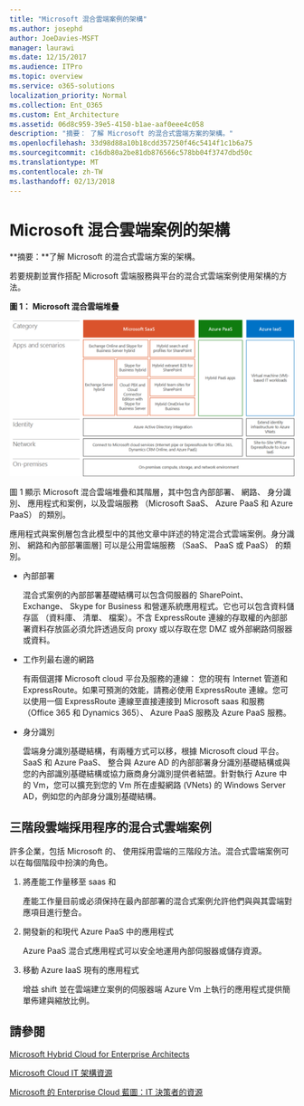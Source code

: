 ```yaml
---
title: "Microsoft 混合雲端案例的架構"
ms.author: josephd
author: JoeDavies-MSFT
manager: laurawi
ms.date: 12/15/2017
ms.audience: ITPro
ms.topic: overview
ms.service: o365-solutions
localization_priority: Normal
ms.collection: Ent_O365
ms.custom: Ent_Architecture
ms.assetid: 06d8c959-39e5-4150-b1ae-aaf0eee4c058
description: "摘要： 了解 Microsoft 的混合式雲端方案的架構。"
ms.openlocfilehash: 33d98d88a10b18cdd357250f46c5414f1c1b6a75
ms.sourcegitcommit: c16db80a2be81db876566c578bb04f3747dbd50c
ms.translationtype: MT
ms.contentlocale: zh-TW
ms.lasthandoff: 02/13/2018
---
```

# <a name="architecture-of-microsoft-hybrid-cloud-scenarios"></a>Microsoft 混合雲端案例的架構

 **摘要：**了解 Microsoft 的混合式雲端方案的架構。
  
若要規劃並實作搭配 Microsoft 雲端服務與平台的混合式雲端案例使用架構的方法。
  
**圖 1： Microsoft 混合雲端堆疊**

![Microsoft 混合式雲端堆疊](images/Hybrid_Poster/Hybrid_Cloud_Stack.png)
  
圖 1 顯示 Microsoft 混合雲端堆疊和其階層，其中包含內部部署、 網路、 身分識別、 應用程式和案例，以及雲端服務 （Microsoft SaaS、 Azure PaaS 和 Azure PaaS） 的類別。
  
應用程式與案例層包含此模型中的其他文章中詳述的特定混合式雲端案例。身分識別、 網路和內部部署圖層] 可以是公用雲端服務 （SaaS、 PaaS 或 PaaS） 的類別。
  
- 內部部署
    
    混合式案例的內部部署基礎結構可以包含伺服器的 SharePoint、 Exchange、 Skype for Business 和營運系統應用程式。它也可以包含資料儲存區 （資料庫、 清單、 檔案）。不含 ExpressRoute 連線的存取權的內部部署資料存放區必須允許透過反向 proxy 或以存取在您 DMZ 或外部網路伺服器或資料。
    
- 工作列最右邊的網路
    
    有兩個選擇 Microsoft cloud 平台及服務的連線： 您的現有 Internet 管道和 ExpressRoute。如果可預測的效能，請務必使用 ExpressRoute 連線。您可以使用一個 ExpressRoute 連線至直接連接到 Microsoft saas 和服務 （Office 365 和 Dynamics 365）、 Azure PaaS 服務及 Azure PaaS 服務。
    
- 身分識別
    
    雲端身分識別基礎結構，有兩種方式可以移，根據 Microsoft cloud 平台。SaaS 和 Azure PaaS、 整合與 Azure AD 的內部部署身分識別基礎結構或與您的內部識別基礎結構或協力廠商身分識別提供者結盟。針對執行 Azure 中的 Vm，您可以擴充到您的 Vm 所在虛擬網路 (VNets) 的 Windows Server AD，例如您的內部身分識別基礎結構。
    
## <a name="hybrid-cloud-scenarios-for-the-three-phase-cloud-adoption-process"></a>三階段雲端採用程序的混合式雲端案例

許多企業，包括 Microsoft 的、 使用採用雲端的三階段方法。混合式雲端案例可以在每個階段中扮演的角色。
  
1. 將產能工作量移至 saas 和
    
    產能工作量目前或必須保持在最內部部署的混合式案例允許他們與與其雲端對應項目進行整合。
    
2. 開發新的和現代 Azure PaaS 中的應用程式
    
    Azure PaaS 混合式應用程式可以安全地運用內部伺服器或儲存資源。
    
3. 移動 Azure IaaS 現有的應用程式
    
    增益 shift 並在雲端建立案例的伺服器端 Azure Vm 上執行的應用程式提供簡單佈建與縮放比例。
    
## <a name="see-also"></a>請參閱

[Microsoft Hybrid Cloud for Enterprise Architects](microsoft-hybrid-cloud-for-enterprise-architects.md)
  
[Microsoft Cloud IT 架構資源](microsoft-cloud-it-architecture-resources.md)

[Microsoft 的 Enterprise Cloud 藍圖：IT 決策者的資源](https://sway.com/FJ2xsyWtkJc2taRD)



